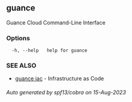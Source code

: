 ## guance

Guance Cloud Command-Line Interface

### Options

```
  -h, --help   help for guance
```

### SEE ALSO

- [guance iac](guance_iac.md) - Infrastructure as Code

###### Auto generated by spf13/cobra on 15-Aug-2023
